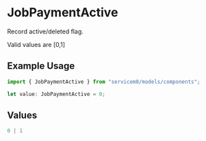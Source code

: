 # JobPaymentActive

Record active/deleted flag. 

Valid values are [0,1]

## Example Usage

```typescript
import { JobPaymentActive } from "servicem8/models/components";

let value: JobPaymentActive = 0;
```

## Values

```typescript
0 | 1
```